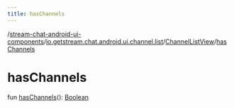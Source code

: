```yaml
---
title: hasChannels
---
```

/[stream-chat-android-ui-components](../../index.md)/[io.getstream.chat.android.ui.channel.list](../index.md)/[ChannelListView](index.md)/[hasChannels](hasChannels.md)  
  
  
  
# hasChannels  
fun [hasChannels](hasChannels.md)(): [Boolean](https://kotlinlang.org/api/latest/jvm/stdlib/kotlin/-boolean/index.html)
